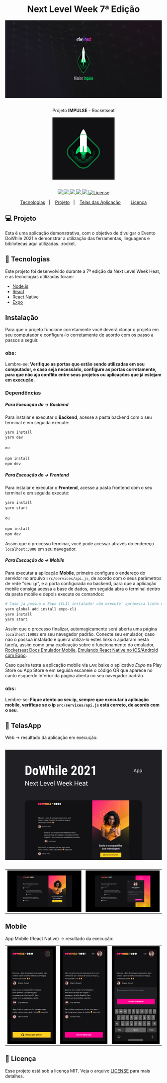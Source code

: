 <h1 align="center"> <strong> Next Level Week 7ª Edição </strong> </h1>

<div align="center">
  <img  height="250" width="100%" src="./project-screens/banner-nlw-impulse.png" align="center"></img>
</div>

<br />

<p align="center">Projeto <strong>IMPULSE</strong> - Rocketseat</p>

<div align="center">
  <img height="200" width="200" src="./project-screens/logo-nlw-impulse.png" align="center"></img>
</div>

<br />

<p align="center">

  <a aria-label="Versão do React" href="#">
    <img src="https://img.shields.io/badge/react-17.0.2-informational?logo=react"></img>
  </a>

  <a aria-label="Versão do React Native" href="#">
    <img src="https://img.shields.io/badge/react--native-0.64.2-informational"></img>
  </a>

  <a aria-label="Versão do Expo" href="#">
    <img src="https://img.shields.io/badge/expo-43.0.0-informational?logo=expo"></img>
  </a>

  <a aria-label="Versão do Node" href="#">
    <img src="https://img.shields.io/badge/node.js@lts-16.13.0-informational?logo=Node.JS"></img>
  </a>
    
  <a aria-label="Rocketseat" href="#">
    <img src="https://img.shields.io/badge/OmniStack-done-green?logo=data:image/png;base64,iVBORw0KGgoAAAANSUhEUgAAABAAAAAQCAMAAAAoLQ9TAAAALVBMVEVHcExxWsF0XMJzXMJxWcFsUsD///9jRrzY0u6Xh9Gsn9n39fyMecy0qd2bjNJWBT0WAAAABHRSTlMA2Do606wF2QAAAGlJREFUGJVdj1cWwCAIBLEsRU3uf9xobDH8+GZwUYi8i6ucJwrxKE+7D0G9Q4vlYqtmCSjndr4CgCgzlyFgfKfKCVO0LrPKjmiqMxGXkJwNnXskqWG+1oSM+BSwD8f29YLNjvx/OQrn+g99oQSoNmt3PgAAAABJRU5ErkJggg=="></img>
  </a>

  <a aria-label="License" href="#">
    <img alt="License" src="https://img.shields.io/badge/license-MIT-brightgreen"></img>
  </a>
</p>

<p align="center">
  <a href="#rocket-tecnologias">Tecnologias</a>&nbsp;&nbsp;&nbsp;|&nbsp;&nbsp;&nbsp;
  <a href="#-projeto">Projeto</a>&nbsp;&nbsp;&nbsp;|&nbsp;&nbsp;&nbsp;
  <a href="#-TelasApp">Telas das Aplicação</a>&nbsp;&nbsp;&nbsp;|&nbsp;&nbsp;&nbsp;
  <a href="#memo-licença">Licença</a>
</p>


## 💻 Projeto

Esta é uma aplicação demonstrativa, com o objetivo de divulgar o Evento DoWhile 2021 e demonstrar a utilização das ferramentas, linguagens e bibliotecas aqui utilizadas. :rocket.


## :rocket: Tecnologias

Este projeto foi desenvolvido durante a 7ª edição da Next Level Week Heat, e as tecnologias utilizadas foram:

- [Node.js](https://nodejs.org/en/)
- [React](https://reactjs.org)
- [React Native](https://facebook.github.io/react-native/)
- [Expo](https://expo.io/)


## Instalação
Para que o projeto funcione corretamente você deverá clonar o projeto em seu computador e configura-lo corretamente de acordo com os passo a passos a seguir.

### obs:
Lembre-se: **Verifique as portas que estão sendo utilizadas em seu computador, e caso seja necessário, configure as portas corretamente, para que não aja conflito entre seus projetos ou aplicações que já estejam em execução.**

### Dependências

##### Para Execução do -> Backend
Para instalar e executar o **Backend**, acesse a pasta backend com o seu terminal e em seguida execute:
```bash
yarn install
yarn dev

ou 

npm install
npm dev
```

##### Para Execução do ->  Frontend
Para instalar e executar o **Frontend**, acesse a pasta frontend com o seu terminal e em seguida execute:
```bash
yarn install
yarn start

ou 

npm install
npm dev
```
Assim que o processo terminar, você pode acessar através do endereço `localhost:3000` em seu navegador. 

##### Para Execução do ->  Mobile
Para executar a aplicação **Mobile**, primeiro configure o endereço do servidor no arquivo `src/services/api.js`, de acordo com o seus parâmetros de rede "seu `ip`", e a porta configurada no backend, para que a aplicação mobile consiga acessa a base de dados, em seguida abra o terminal dentro da pasta mobile e depois execute os comandos:
```bash
# Caso ja possua o Expo (CLI) instalado! não execute  aprimeira linha de código
yarn global add install expo-cli
yarn install
yarn start
```
Assim que o processo finalizar, automagicamente será aberta uma página `localhost:19002` em seu navegador padrão. Conecte seu emulador, caso não o possua instalado e queira utiliza-lo estes links o ajudaram nesta tarefa, assim como uma explicação sobre o funcionamento do emulador, [Rocketseat Docs Emulador Mobile](https://docs.rocketseat.dev/ambiente-react-native/android/emulador), [Emulando React Native no iOS/Android com Expo](https://www.youtube.com/watch?v=eSjFDWYkdxM).

Caso queira testa a aplicação mobile via `LAN`: baixe o aplicativo *Expo* na Play Store ou App Store e em seguida escaneie o código QR que aparece no canto esquerdo inferior da página aberta no seu navegador padrão.

### obs:
Lembre-se: **Fique atento ao seu ip, sempre que executar a aplicação mobile, verifique se o ip `src/services/api.js` está correto, de acordo com o seu**.

## 🔖 TelasApp
Web -> resultado da aplicação em execução:

<br />

<div align="center">
  <img src="./project-screens/capa-nlw.png" align="center"></img>
</div>

<br />

<table>
	<tr>
		<td>
			<img src="./project-screens/tela-home-login.png" align="center"></img>
		</td>
    <td>
      <img src="./project-screens/tela-home-logado.png" align="center"></img>
    </td>
	</tr>
</table>

## Mobile
App Mobile (React Native) -> resultado da execução:
<table>
  <tr>
    <td>
      <img src="./project-screens/mobile-login.png" align="center"></img>
    </td>
    <td>
      <img src="./project-screens/mobile-home.png" align="center"></img>
    </td>
    <td>
      <img src="./project-screens/mobile-env-msg.png" align="center"></img>
    </td>
  </tr>
</table>

## :memo: Licença

Esse projeto está sob a licença MIT. Veja o arquivo [LICENSE](LICENSE.md) para mais detalhes.
